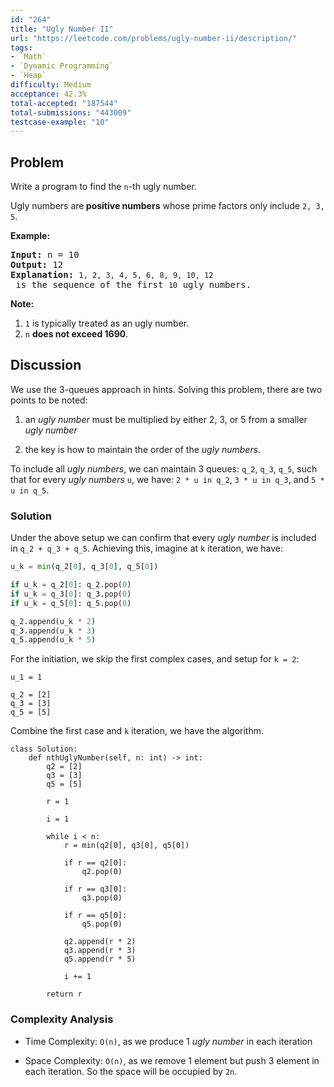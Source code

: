 ```yaml
---
id: "264"
title: "Ugly Number II"
url: "https://leetcode.com/problems/ugly-number-ii/description/"
tags:
- `Math`
- `Dynamic Programming`
- `Heap`
difficulty: Medium
acceptance: 42.3%
total-accepted: "187544"
total-submissions: "443009"
testcase-example: "10"
---
```


## Problem

<p>Write a program to find the <code>n</code>-th ugly number.</p>

<p>Ugly numbers are<strong> positive numbers</strong> whose prime factors only include <code>2, 3, 5</code>.&nbsp;</p>

<p><strong>Example:</strong></p>

<pre>
<strong>Input:</strong> n = 10
<strong>Output:</strong> 12
<strong>Explanation: </strong><code>1, 2, 3, 4, 5, 6, 8, 9, 10, 12</code> is the sequence of the first <code>10</code> ugly numbers.</pre>

<p><strong>Note: </strong>&nbsp;</p>

<ol>
	<li><code>1</code> is typically treated as an ugly number.</li>
	<li><code>n</code> <b>does not exceed 1690</b>.</li>
</ol>

## Discussion

We use the 3-queues approach in hints. Solving this problem, there are two
points to be noted:

1. an *ugly number* must be multiplied by either 2, 3, or 5 from a
smaller *ugly number*

1. the key is how to maintain the order of the *ugly numbers*.

To include all *ugly numbers*, we can maintain 3 queues: `q_2`, `q_3`, `q_5`,
such that for every *ugly numbers* `u`, we have:
`2 * u in q_2`, `3 * u in q_3`, and `5 * u in q_5`.

### Solution

Under the above setup we can confirm that every *ugly number* is included in
`q_2 + q_3 + q_5`. Achieving this, imagine at `k` iteration, we have:

```python
u_k = min(q_2[0], q_3[0], q_5[0])

if u_k = q_2[0]: q_2.pop(0)
if u_k = q_3[0]: q_3.pop(0)
if u_k = q_5[0]: q_5.pop(0)

q_2.append(u_k * 2)
q_3.append(u_k * 3)
q_5.append(u_k * 5)
```

For the initiation, we skip the first complex cases, and setup for `k = 2`:

```py3
u_1 = 1

q_2 = [2]
q_3 = [3]
q_5 = [5]
```

Combine the first case and `k` iteration, we have the algorithm.

```py3
class Solution:
    def nthUglyNumber(self, n: int) -> int:
        q2 = [2]
        q3 = [3]
        q5 = [5]

        r = 1

        i = 1

        while i < n:
            r = min(q2[0], q3[0], q5[0])

            if r == q2[0]:
                q2.pop(0)

            if r == q3[0]:
                q3.pop(0)

            if r == q5[0]:
                q5.pop(0)

            q2.append(r * 2)
            q3.append(r * 3)
            q5.append(r * 5)

            i += 1

        return r
```

### Complexity Analysis

- Time Complexity: `O(n)`, as we produce 1 *ugly number* in each iteration

- Space Complexity: `O(n)`, as we remove 1 element but push 3 element in each
  iteration. So the space will be occupied by `2n`.
